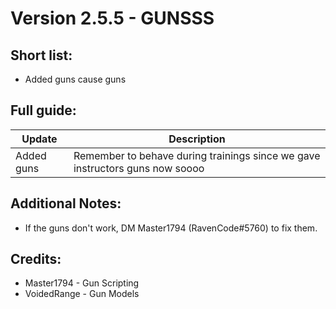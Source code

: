 
# **Version 2.5.5 - GUNSSS**

## Short list:

- Added guns cause guns


## Full guide:

| Update        | Description   |
| ------------- | ------------- |
| Added guns | Remember to behave during trainings since we gave instructors guns now soooo |


## Additional Notes:
- If the guns don't work, DM Master1794 (RavenCode#5760) to fix them.

## Credits:
- Master1794 - Gun Scripting
- VoidedRange - Gun Models
